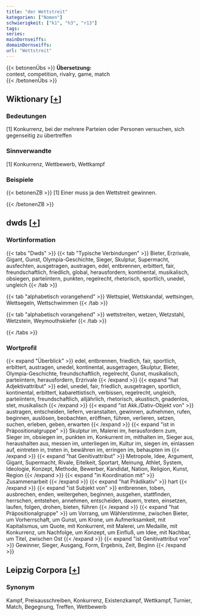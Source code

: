 ```yaml
---
title: "der Wettstreit"
kategorien: ["Nomen"]
schwierigkeit: ["k1", "h3", "r13"]
tags:
series:
mainDornseiffs:
domainDornseiffs:
url: "Wettstreit"
---
```


{{< betonenÜbs >}}
**Übersetzung:**  
contest, competition, rivalry, game, match  
{{< /betonenÜbs >}}

## Wiktionary [[+](https://de.wiktionary.org/wiki/Wettstreit)]

### Bedeutungen
[1] Konkurrenz, bei der mehrere Parteien oder Personen versuchen, sich gegenseitig zu übertreffen  

### Sinnverwandte
[1] Konkurrenz, Wettbewerb, Wettkampf  

### Beispiele
{{< betonenZB >}}
[1] Einer muss ja den Wettstreit gewinnen.  

{{< /betonenZB >}}


## dwds [[+](https://www.dwds.de/wb/Wettstreit)]

### Wortinformation
{{< tabs "Dwds" >}}
{{< tab "Typische Verbindungen" >}}
Bieter, Erzrivale, Gigant, Gunst, Olympia-Geschichte, Sieger, Skulptur, Supermacht, ausfechten, ausgetragen, austragen, edel, entbrennen, erbittert, fair, freundschaftlich, friedlich, global, herausfordern, kontinental, musikalisch, obsiegen, parteiintern, punkten, regelrecht, rhetorisch, sportlich, unedel, ungleich
{{< /tab >}}

{{< tab "alphabetisch vorangehend" >}}
Wettspiel, Wettskandal, wettsingen, Wettsegeln, Wettschwimmen
{{< /tab >}}

{{< tab "alphabetisch vorangehend" >}}
wettstreiten, wetzen, Wetzstahl, Wetzstein, Weymouthskiefer
{{< /tab >}}

{{< /tabs >}}

### Wortprofil
{{< expand "Überblick" >}} edel, entbrennen, friedlich, fair, sportlich, erbittert, austragen, unedel, kontinental, ausgetragen, Skulptur, Bieter, Olympia-Geschichte, freundschaftlich, regelrecht, Gunst, musikalisch, parteiintern, herausfordern, Erzrivale {{< /expand >}}
{{< expand "hat Adjektivattribut" >}} edel, unedel, fair, friedlich, ausgetragen, sportlich, kontinental, erbittert, kabarettistisch, verbissen, regelrecht, ungleich, parteiintern, freundschaftlich, alljährlich, rhetorisch, akustisch, gnadenlos, stet, musikalisch {{< /expand >}}
{{< expand "ist Akk./Dativ-Objekt von" >}} austragen, entscheiden, liefern, veranstalten, gewinnen, aufnehmen, rufen, beginnen, auslösen, beobachten, eröffnen, führen, verlieren, setzen, suchen, erleben, geben, erwarten {{< /expand >}}
{{< expand "ist in Präpositionalgruppe" >}} Skulptur im, Malerei im, herausfordern zum, Sieger im, obsiegen im, punkten im, Konkurrent im, mithalten im, Sieger aus, heraushalten aus, messen im, unterliegen im, Kultur im, siegen im, einlassen auf, eintreten in, treten in, bewähren im, erringen im, behaupten im {{< /expand >}}
{{< expand "hat Genitivattribut" >}} Metropole, Idee, Argument, Gigant, Supermacht, Rivale, Eitelkeit, Sportart, Meinung, Athlet, System, Ideologie, Konzept, Methode, Bewerber, Kandidat, Nation, Religion, Kunst, Region {{< /expand >}}
{{< expand "in Koordination mit" >}} Zusammenarbeit {{< /expand >}}
{{< expand "hat Prädikativ" >}} hart {{< /expand >}}
{{< expand "ist Subjekt von" >}} entbrennen, toben, ausbrechen, enden, weitergehen, beginnen, ausgehen, stattfinden, herrschen, entstehen, annehmen, entscheiden, dauern, treten, einsetzen, laufen, folgen, drohen, bieten, führen {{< /expand >}}
{{< expand "hat Präpositionalgruppe" >}} um Vorrang, um Wählerstimme, zwischen Bieter, um Vorherrschaft, um Gunst, um Krone, um Aufmerksamkeit, mit Kapitalismus, um Quote, mit Konkurrent, mit Malerei, um Medaille, mit Konkurrenz, um Nachfolge, um Konzept, um Einfluß, um Idee, mit Nachbar, um Titel, zwischen Ost {{< /expand >}}
{{< expand "ist Genitivattribut von" >}} Gewinner, Sieger, Ausgang, Form, Ergebnis, Zeit, Beginn {{< /expand >}}

## Leipzig Corpora [[+](https://corpora.uni-leipzig.de/en/res?word=Wettstreit&corpusId=deu_newscrawl-public_2018)]


### Synonym
Kampf, Preisausschreiben, Konkurrenz, Existenzkampf, Wettkampf, Turnier, Match, Begegnung, Treffen, Wettbewerb

